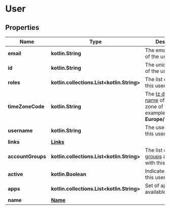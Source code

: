 
# User

## Properties
Name | Type | Description | Notes
------------ | ------------- | ------------- | -------------
**email** | **kotlin.String** | The email address of the user. | 
**id** | **kotlin.String** | The unique identifier of the user. | 
**roles** | **kotlin.collections.List&lt;kotlin.String&gt;** | The list of [roles](https://docs.adyen.com/account/user-roles) for this user. | 
**timeZoneCode** | **kotlin.String** | The [tz database name](https://en.wikipedia.org/wiki/List_of_tz_database_time_zones) of the time zone of the user. For example, **Europe/Amsterdam**. | 
**username** | **kotlin.String** | The username for this user. | 
**links** | [**Links**](Links.md) |  |  [optional]
**accountGroups** | **kotlin.collections.List&lt;kotlin.String&gt;** | The list of [account groups](https://docs.adyen.com/account/account-structure#account-groups) associated with this user. |  [optional]
**active** | **kotlin.Boolean** | Indicates whether this user is active. |  [optional]
**apps** | **kotlin.collections.List&lt;kotlin.String&gt;** | Set of apps available to this user |  [optional]
**name** | [**Name**](Name.md) |  |  [optional]



